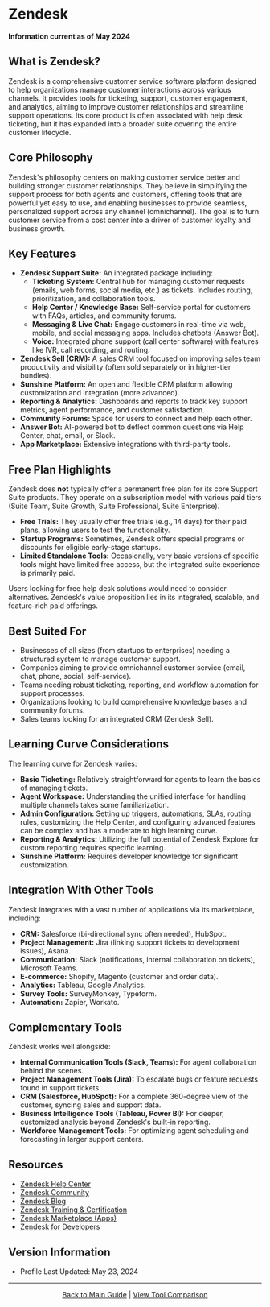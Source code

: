 # Zendesk

**Information current as of May 2024**

## What is Zendesk?

Zendesk is a comprehensive customer service software platform designed to help organizations manage customer interactions across various channels. It provides tools for ticketing, support, customer engagement, and analytics, aiming to improve customer relationships and streamline support operations. Its core product is often associated with help desk ticketing, but it has expanded into a broader suite covering the entire customer lifecycle.

## Core Philosophy

Zendesk's philosophy centers on making customer service better and building stronger customer relationships. They believe in simplifying the support process for both agents and customers, offering tools that are powerful yet easy to use, and enabling businesses to provide seamless, personalized support across any channel (omnichannel). The goal is to turn customer service from a cost center into a driver of customer loyalty and business growth.

## Key Features

- **Zendesk Support Suite:** An integrated package including:
  - **Ticketing System:** Central hub for managing customer requests (emails, web forms, social media, etc.) as tickets. Includes routing, prioritization, and collaboration tools.
  - **Help Center / Knowledge Base:** Self-service portal for customers with FAQs, articles, and community forums.
  - **Messaging & Live Chat:** Engage customers in real-time via web, mobile, and social messaging apps. Includes chatbots (Answer Bot).
  - **Voice:** Integrated phone support (call center software) with features like IVR, call recording, and routing.
- **Zendesk Sell (CRM):** A sales CRM tool focused on improving sales team productivity and visibility (often sold separately or in higher-tier bundles).
- **Sunshine Platform:** An open and flexible CRM platform allowing customization and integration (more advanced).
- **Reporting & Analytics:** Dashboards and reports to track key support metrics, agent performance, and customer satisfaction.
- **Community Forums:** Space for users to connect and help each other.
- **Answer Bot:** AI-powered bot to deflect common questions via Help Center, chat, email, or Slack.
- **App Marketplace:** Extensive integrations with third-party tools.

## Free Plan Highlights

Zendesk does **not** typically offer a permanent free plan for its core Support Suite products. They operate on a subscription model with various paid tiers (Suite Team, Suite Growth, Suite Professional, Suite Enterprise).
- **Free Trials:** They usually offer free trials (e.g., 14 days) for their paid plans, allowing users to test the functionality.
- **Startup Programs:** Sometimes, Zendesk offers special programs or discounts for eligible early-stage startups.
- **Limited Standalone Tools:** Occasionally, very basic versions of specific tools might have limited free access, but the integrated suite experience is primarily paid.

Users looking for free help desk solutions would need to consider alternatives. Zendesk's value proposition lies in its integrated, scalable, and feature-rich paid offerings.

## Best Suited For

- Businesses of all sizes (from startups to enterprises) needing a structured system to manage customer support.
- Companies aiming to provide omnichannel customer service (email, chat, phone, social, self-service).
- Teams needing robust ticketing, reporting, and workflow automation for support processes.
- Organizations looking to build comprehensive knowledge bases and community forums.
- Sales teams looking for an integrated CRM (Zendesk Sell).

## Learning Curve Considerations

The learning curve for Zendesk varies:
- **Basic Ticketing:** Relatively straightforward for agents to learn the basics of managing tickets.
- **Agent Workspace:** Understanding the unified interface for handling multiple channels takes some familiarization.
- **Admin Configuration:** Setting up triggers, automations, SLAs, routing rules, customizing the Help Center, and configuring advanced features can be complex and has a moderate to high learning curve.
- **Reporting & Analytics:** Utilizing the full potential of Zendesk Explore for custom reporting requires specific learning.
- **Sunshine Platform:** Requires developer knowledge for significant customization.

## Integration With Other Tools

Zendesk integrates with a vast number of applications via its marketplace, including:
- **CRM:** Salesforce (bi-directional sync often needed), HubSpot.
- **Project Management:** Jira (linking support tickets to development issues), Asana.
- **Communication:** Slack (notifications, internal collaboration on tickets), Microsoft Teams.
- **E-commerce:** Shopify, Magento (customer and order data).
- **Analytics:** Tableau, Google Analytics.
- **Survey Tools:** SurveyMonkey, Typeform.
- **Automation:** Zapier, Workato.

## Complementary Tools

Zendesk works well alongside:
- **Internal Communication Tools (Slack, Teams):** For agent collaboration behind the scenes.
- **Project Management Tools (Jira):** To escalate bugs or feature requests found in support tickets.
- **CRM (Salesforce, HubSpot):** For a complete 360-degree view of the customer, syncing sales and support data.
- **Business Intelligence Tools (Tableau, Power BI):** For deeper, customized analysis beyond Zendesk's built-in reporting.
- **Workforce Management Tools:** For optimizing agent scheduling and forecasting in larger support centers.

## Resources

- [Zendesk Help Center](https://support.zendesk.com/hc/en-us)
- [Zendesk Community](https://support.zendesk.com/hc/en-us/community/topics)
- [Zendesk Blog](https://www.zendesk.com/blog/)
- [Zendesk Training & Certification](https://training.zendesk.com/)
- [Zendesk Marketplace (Apps)](https://www.zendesk.com/apps/)
- [Zendesk for Developers](https://developer.zendesk.com/)

## Version Information

- Profile Last Updated: May 23, 2024

---

<p align="center"><a href="../README.md">Back to Main Guide</a> | <a href="../comparison-tables/tool-comparison.md">View Tool Comparison</a></p>
